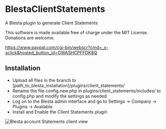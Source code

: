 # BlestaClientStatements
A Blesta plugin to generate Client Statements

This software is made available free of charge under the MIT License. Donations are welcome.

https://www.paypal.com/cgi-bin/webscr?cmd=_s-xclick&hosted_button_id=GWASHCPFFDK8Q

## Installation

- Upload all files in the branch to [path_to_blesta_installation]/plugins/client_statements/
- Rename the file config.new.php in plugins/client_statements/includes/ to config.php and modify the settings as needed
- Log on to the Blesta admin interface and go to Settings -> Company -> Plugins -> Available
- Install and Enable the Client Statements plugin

![Blesta account Statements client view](http://www.blesta.com/forums/uploads/monthly_04_2016/post-10991-0-84345400-1460000181.png)
